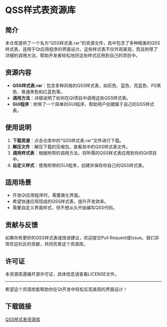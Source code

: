 # QSS样式表资源库

## 简介

本仓库提供了一个名为“QSS样式表.rar”的资源文件，其中包含了多种精美的QSS样式表，适用于Qt应用程序的界面设计。这些样式表不仅外观美观，而且附带了详细的调用方法，帮助开发者轻松地将这些样式应用到自己的项目中。

## 资源内容

- **QSS样式表.rar**：包含多种风格的QSS样式表，如灰色、蓝色、亮蓝色、PS黑色、普通黑色和红蓝色等。
- **调用方法**：详细说明了如何在Qt项目中调用这些QSS样式表。
- **GUI程序**：附带了一个简单的GUI程序，帮助用户创建属于自己的QSS样式表。

## 使用说明

1. **下载资源**：点击仓库中的“QSS样式表.rar”文件进行下载。
2. **解压文件**：解压下载的压缩包，查看其中的QSS样式表文件。
3. **调用样式表**：根据附带的调用方法，将所需的QSS样式表应用到你的Qt项目中。
4. **自定义样式**：使用附带的GUI程序，创建并保存你自己的QSS样式表。

## 适用场景

- 开发Qt应用程序时，需要美化界面。
- 希望快速应用现成的QSS样式表，提升开发效率。
- 需要自定义界面样式，但不想从头开始编写QSS代码。

## 贡献与反馈

如果你有更好的QSS样式表或改进建议，欢迎提交Pull Request或Issue。我们非常欢迎社区的贡献，共同完善这个资源库。

## 许可证

本资源库遵循开源许可证，具体信息请查看LICENSE文件。

---

希望这个资源库能帮助你在Qt开发中轻松实现美观的界面设计！

## 下载链接

[QSS样式表资源库](https://pan.quark.cn/s/442112a12483)